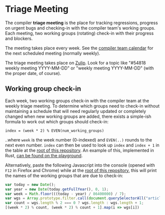 # Triage Meeting
The compiler **triage meeting** is the place for tracking regressions, progress on urgent bugs and
checking-in with the compiler team's working groups. Each meeting, two working groups (rotating)
check-in with their progress and blockers.

The meeting takes place every week. See the [compiler team calendar](../README.md#meeting-calendar)
for the next scheduled meeting (normally weekly).

The triage meeting takes place on [Zulip](chat-platform.md). Look for a topic like
"#54818 weekly meeting YYYY-MM-DD" or "weekly meeting YYYY-MM-DD" (with the proper date, of course).

## Working group check-in
Each week, two working groups check-in with the compiler team at the weekly triage meeting. To
determine which groups need to check-in without maintaining a schedule that will need regularly
updated or completely changed when new working groups are added, there exists a simple-ish formula
to work out which groups should check-in:

```
index = (week * 2) % EVEN(num_working_groups)
```

..where `week` is the week number (0-indexed) and `EVEN(..)` rounds to the next even number.
`index` can then be used to look up `index` and `index + 1` in the table at the
[root of this repository](https://github.com/rust-lang/compiler-team). An example of this,
implemented in Rust, [can be found on the playground][playground].

[playground]: https://play.rust-lang.org/?version=stable&mode=debug&edition=2018&gist=65523dd3337153c1c5ce798bbf78e37f

Alternatively, paste the following Javascript into the console (opened with `F12` in Firefox and
Chrome) while at the [root of this repository](https://github.com/rust-lang/compiler-team), this
will print the names of the working groups that are due to check-in:

```javascript
var today = new Date();
var year = new Date(today.getFullYear(), 0, 1);
var week = Math.floor(((today - year) / 86400000) / 7);
var wgs = Array.prototype.filter.call(document.querySelectorAll("article.markdown-body table td a"), el => el.pathname.includes("master/working-groups")).map(el => el.text);
var count = wgs.length % 2 === 0 ? wgs.length : wgs.length + 1;
[(week * 2) % count, (week * 2) % count + 1].map(i => wgs[i])
```
